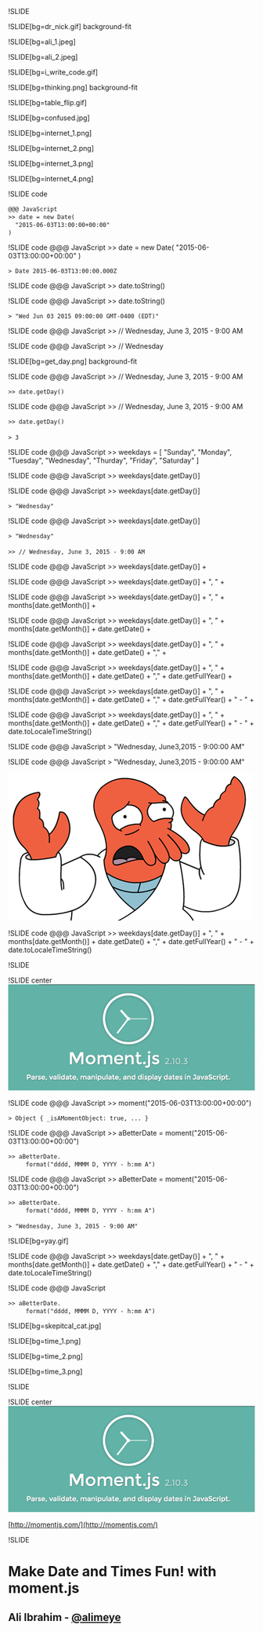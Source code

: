 !SLIDE
<br />

!SLIDE[bg=dr_nick.gif] background-fit

!SLIDE[bg=ali_1.jpeg]

!SLIDE[bg=ali_2.jpeg]

!SLIDE[bg=i_write_code.gif]

!SLIDE[bg=thinking.png] background-fit

!SLIDE[bg=table_flip.gif]

!SLIDE[bg=confused.jpg]

!SLIDE[bg=internet_1.png]

!SLIDE[bg=internet_2.png]

!SLIDE[bg=internet_3.png]

!SLIDE[bg=internet_4.png]

!SLIDE code

    @@@ JavaScript
    >> date = new Date(
      "2015-06-03T13:00:00+00:00"
    )

!SLIDE code
    @@@ JavaScript
    >> date = new Date(
      "2015-06-03T13:00:00+00:00"
    )

    > Date 2015-06-03T13:00:00.000Z

!SLIDE code
    @@@ JavaScript
    >> date.toString()

!SLIDE code
    @@@ JavaScript
    >> date.toString()
    
    > "Wed Jun 03 2015 09:00:00 GMT-0400 (EDT)"

!SLIDE code
    @@@ JavaScript
    >> // Wednesday, June 3, 2015 - 9:00 AM

!SLIDE code
    @@@ JavaScript
    >> // Wednesday

!SLIDE[bg=get_day.png] background-fit

!SLIDE code
    @@@ JavaScript
    >> // Wednesday, June 3, 2015 - 9:00 AM

    >> date.getDay()

!SLIDE code
    @@@ JavaScript
    >> // Wednesday, June 3, 2015 - 9:00 AM

    >> date.getDay()

    > 3

!SLIDE code
    @@@ JavaScript
    >> weekdays = [
         "Sunday",
         "Monday",
         "Tuesday",
         "Wednesday",
         "Thurday",
         "Friday",
         "Saturday"
       ]

!SLIDE code
    @@@ JavaScript
    >> weekdays[date.getDay()]

!SLIDE code
    @@@ JavaScript
    >> weekdays[date.getDay()]

    > "Wednesday"

!SLIDE code
    @@@ JavaScript
    >> weekdays[date.getDay()]

    > "Wednesday"

    >> // Wednesday, June 3, 2015 - 9:00 AM

!SLIDE code
    @@@ JavaScript
    >> weekdays[date.getDay()] +

!SLIDE code
    @@@ JavaScript
    >> weekdays[date.getDay()] +
         ", " +

!SLIDE code
    @@@ JavaScript
    >> weekdays[date.getDay()] +
         ", " +
         months[date.getMonth()] +

!SLIDE code
    @@@ JavaScript
    >> weekdays[date.getDay()] +
         ", " +
         months[date.getMonth()] +
         date.getDate() +

!SLIDE code
    @@@ JavaScript
    >> weekdays[date.getDay()] +
         ", " +
         months[date.getMonth()] +
         date.getDate() +
         "," +

!SLIDE code
    @@@ JavaScript
    >> weekdays[date.getDay()] +
         ", " +
         months[date.getMonth()] +
         date.getDate() +
         "," +
         date.getFullYear() +

!SLIDE code
    @@@ JavaScript
    >> weekdays[date.getDay()] +
         ", " +
         months[date.getMonth()] +
         date.getDate() +
         "," +
         date.getFullYear() +
         " - " +

!SLIDE code
    @@@ JavaScript
    >> weekdays[date.getDay()] +
         ", " +
         months[date.getMonth()] +
         date.getDate() +
         "," +
         date.getFullYear() +
         " - " +
         date.toLocaleTimeString()

!SLIDE code
    @@@ JavaScript
    > "Wednesday, June3,2015 - 9:00:00 AM"

!SLIDE code
    @@@ JavaScript
    > "Wednesday, June3,2015 - 9:00:00 AM"

  ![Why?!](zoidberg.png)

!SLIDE code
    @@@ JavaScript
    >> weekdays[date.getDay()] +
         ", " +
         months[date.getMonth()] +
         date.getDate() +
         "," +
         date.getFullYear() +
         " - " +
         date.toLocaleTimeString()

!SLIDE
<br />

!SLIDE center
  ![moment.js](moment_js.png)

!SLIDE code
    @@@ JavaScript
    >> moment("2015-06-03T13:00:00+00:00")

    > Object { _isAMomentObject: true, ... }

!SLIDE code
    @@@ JavaScript
    >> aBetterDate =
         moment("2015-06-03T13:00:00+00:00")

    >> aBetterDate.
         format("dddd, MMMM D, YYYY - h:mm A")

!SLIDE code
    @@@ JavaScript
    >> aBetterDate =
         moment("2015-06-03T13:00:00+00:00")

    >> aBetterDate.
         format("dddd, MMMM D, YYYY - h:mm A")

    > "Wednesday, June 3, 2015 - 9:00 AM"

!SLIDE[bg=yay.gif]

!SLIDE code
    @@@ JavaScript
    >> weekdays[date.getDay()] +
         ", " +
         months[date.getMonth()] +
         date.getDate() +
         "," +
         date.getFullYear() +
         " - " +
         date.toLocaleTimeString()

!SLIDE code
    @@@ JavaScript

    >> aBetterDate.
         format("dddd, MMMM D, YYYY - h:mm A")

!SLIDE[bg=skepitcal_cat.jpg]

!SLIDE[bg=time_1.png]

!SLIDE[bg=time_2.png]

!SLIDE[bg=time_3.png]

!SLIDE
<br />

!SLIDE center
  ![moment.js](moment_js.png)

  [http://momentjs.com/](http://momentjs.com/)

!SLIDE

# Make Date and Times Fun! with moment.js

## Ali Ibrahim - [@alimeye](https://twitter.com/alimeye)
